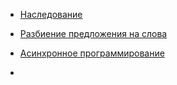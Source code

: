 -  [Наследование](cpp_node.md)
-  [Разбиение предложения на слова](parse_date.md)
-  [Асинхронное программирование](assinc.md)

- 